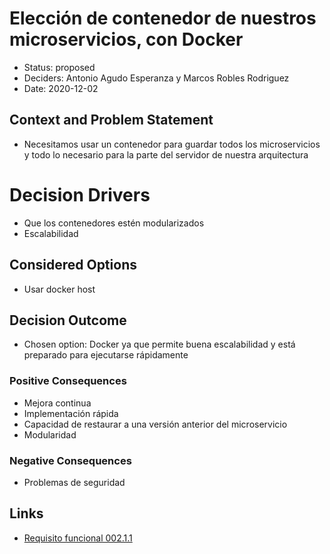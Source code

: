 # Elección de contenedor de nuestros microservicios, con Docker
* Status: proposed
* Deciders: Antonio Agudo Esperanza y Marcos Robles Rodriguez
* Date: 2020-12-02 
## Context and Problem Statement
* Necesitamos usar un contenedor para guardar todos los microservicios y todo lo necesario para la parte del servidor de nuestra arquitectura 
# Decision Drivers
* Que los contenedores estén modularizados
* Escalabilidad
 
## Considered Options
* Usar docker host
## Decision Outcome
* Chosen option: Docker ya que permite buena escalabilidad y está preparado para ejecutarse rápidamente
### Positive Consequences
* Mejora continua
* Implementación rápida
* Capacidad de restaurar a una versión anterior del microservicio
* Modularidad
### Negative Consequences
* Problemas de seguridad
## Links <!-- optional -->

*  [Requisito funcional 002.1.1](https://github.com/Grupo3-DAS/Pr-ctica1-Captura-y-Representaci-n-de-Decisiones-de-Dise-o-Equipo-3/blob/main/DAS-P1-Alba_Sevillano_Portilla-TAREA1.pdf)
